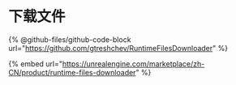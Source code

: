 # 下载文件

{% @github-files/github-code-block url="https://github.com/gtreshchev/RuntimeFilesDownloader" %}

{% embed url="https://unrealengine.com/marketplace/zh-CN/product/runtime-files-downloader" %}
